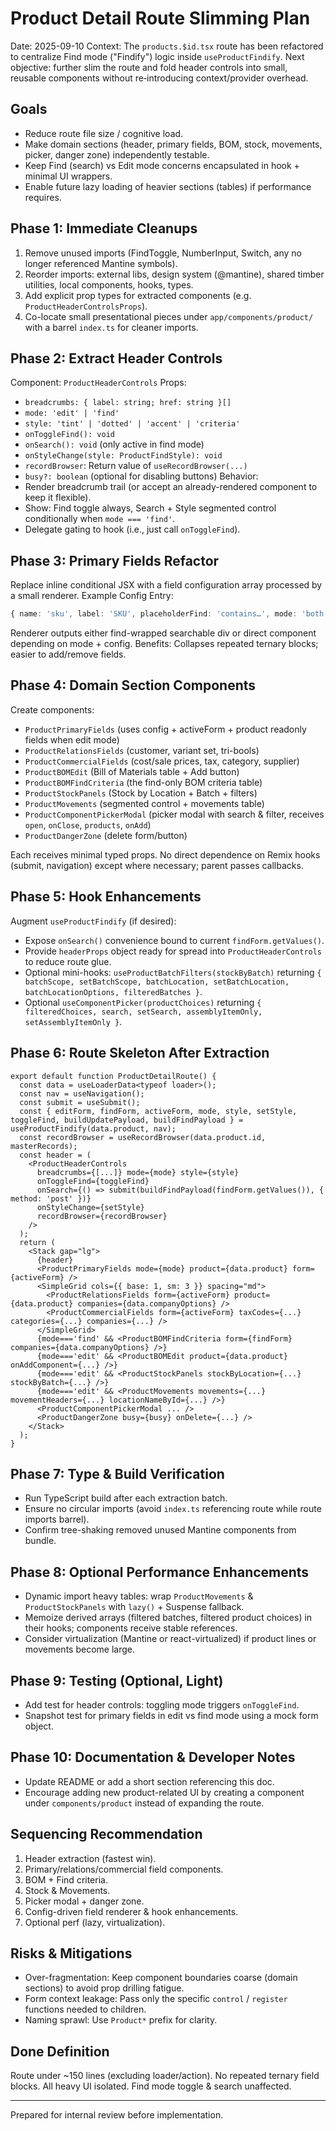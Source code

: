 # Product Detail Route Slimming Plan

Date: 2025-09-10
Context: The `products.$id.tsx` route has been refactored to centralize Find mode ("Findify") logic inside `useProductFindify`. Next objective: further slim the route and fold header controls into small, reusable components without re‑introducing context/provider overhead.

## Goals

- Reduce route file size / cognitive load.
- Make domain sections (header, primary fields, BOM, stock, movements, picker, danger zone) independently testable.
- Keep Find (search) vs Edit mode concerns encapsulated in hook + minimal UI wrappers.
- Enable future lazy loading of heavier sections (tables) if performance requires.

## Phase 1: Immediate Cleanups

1. Remove unused imports (FindToggle, NumberInput, Switch, any no longer referenced Mantine symbols).
2. Reorder imports: external libs, design system (@mantine), shared timber utilities, local components, hooks, types.
3. Add explicit prop types for extracted components (e.g. `ProductHeaderControlsProps`).
4. Co-locate small presentational pieces under `app/components/product/` with a barrel `index.ts` for cleaner imports.

## Phase 2: Extract Header Controls

Component: `ProductHeaderControls`
Props:

- `breadcrumbs: { label: string; href: string }[]`
- `mode: 'edit' | 'find'`
- `style: 'tint' | 'dotted' | 'accent' | 'criteria'`
- `onToggleFind(): void`
- `onSearch(): void` (only active in find mode)
- `onStyleChange(style: ProductFindStyle): void`
- `recordBrowser`: Return value of `useRecordBrowser(...)`
- `busy?: boolean` (optional for disabling buttons)
  Behavior:
- Render breadcrumb trail (or accept an already-rendered component to keep it flexible).
- Show: Find toggle always, Search + Style segmented control conditionally when `mode === 'find'`.
- Delegate gating to hook (i.e., just call `onToggleFind`).

## Phase 3: Primary Fields Refactor

Replace inline conditional JSX with a field configuration array processed by a small renderer.
Example Config Entry:

```ts
{ name: 'sku', label: 'SKU', placeholderFind: 'contains…', mode: 'both', component: TextAny }
```

Renderer outputs either find-wrapped searchable div or direct component depending on mode + config.
Benefits: Collapses repeated ternary blocks; easier to add/remove fields.

## Phase 4: Domain Section Components

Create components:

- `ProductPrimaryFields` (uses config + activeForm + product readonly fields when edit mode)
- `ProductRelationsFields` (customer, variant set, tri-bools)
- `ProductCommercialFields` (cost/sale prices, tax, category, supplier)
- `ProductBOMEdit` (Bill of Materials table + Add button)
- `ProductBOMFindCriteria` (the find-only BOM criteria table)
- `ProductStockPanels` (Stock by Location + Batch + filters)
- `ProductMovements` (segmented control + movements table)
- `ProductComponentPickerModal` (picker modal with search & filter, receives `open`, `onClose`, `products`, `onAdd`)
- `ProductDangerZone` (delete form/button)

Each receives minimal typed props. No direct dependence on Remix hooks (submit, navigation) except where necessary; parent passes callbacks.

## Phase 5: Hook Enhancements

Augment `useProductFindify` (if desired):

- Expose `onSearch()` convenience bound to current `findForm.getValues()`.
- Provide `headerProps` object ready for spread into `ProductHeaderControls` to reduce route glue.
- Optional mini-hooks: `useProductBatchFilters(stockByBatch)` returning `{ batchScope, setBatchScope, batchLocation, setBatchLocation, batchLocationOptions, filteredBatches }`.
- Optional `useComponentPicker(productChoices)` returning `{ filteredChoices, search, setSearch, assemblyItemOnly, setAssemblyItemOnly }`.

## Phase 6: Route Skeleton After Extraction

```tsx
export default function ProductDetailRoute() {
  const data = useLoaderData<typeof loader>();
  const nav = useNavigation();
  const submit = useSubmit();
  const { editForm, findForm, activeForm, mode, style, setStyle, toggleFind, buildUpdatePayload, buildFindPayload } = useProductFindify(data.product, nav);
  const recordBrowser = useRecordBrowser(data.product.id, masterRecords);
  const header = (
    <ProductHeaderControls
      breadcrumbs={[...]} mode={mode} style={style}
      onToggleFind={toggleFind}
      onSearch={() => submit(buildFindPayload(findForm.getValues()), { method: 'post' })}
      onStyleChange={setStyle}
      recordBrowser={recordBrowser}
    />
  );
  return (
    <Stack gap="lg">
      {header}
      <ProductPrimaryFields mode={mode} product={data.product} form={activeForm} />
      <SimpleGrid cols={{ base: 1, sm: 3 }} spacing="md">
        <ProductRelationsFields form={activeForm} product={data.product} companies={data.companyOptions} />
        <ProductCommercialFields form={activeForm} taxCodes={...} categories={...} companies={...} />
      </SimpleGrid>
      {mode==='find' && <ProductBOMFindCriteria form={findForm} companies={data.companyOptions} />}
      {mode==='edit' && <ProductBOMEdit product={data.product} onAddComponent={...} />}
      {mode==='edit' && <ProductStockPanels stockByLocation={...} stockByBatch={...} />}
      {mode==='edit' && <ProductMovements movements={...} movementHeaders={...} locationNameById={...} />}
      <ProductComponentPickerModal ... />
      <ProductDangerZone busy={busy} onDelete={...} />
    </Stack>
  );
}
```

## Phase 7: Type & Build Verification

- Run TypeScript build after each extraction batch.
- Ensure no circular imports (avoid `index.ts` referencing route while route imports barrel).
- Confirm tree-shaking removed unused Mantine components from bundle.

## Phase 8: Optional Performance Enhancements

- Dynamic import heavy tables: wrap `ProductMovements` & `ProductStockPanels` with `lazy()` + Suspense fallback.
- Memoize derived arrays (filtered batches, filtered product choices) in their hooks; components receive stable references.
- Consider virtualization (Mantine or react-virtualized) if product lines or movements become large.

## Phase 9: Testing (Optional, Light)

- Add test for header controls: toggling mode triggers `onToggleFind`.
- Snapshot test for primary fields in edit vs find mode using a mock form object.

## Phase 10: Documentation & Developer Notes

- Update README or add a short section referencing this doc.
- Encourage adding new product-related UI by creating a component under `components/product` instead of expanding the route.

## Sequencing Recommendation

1. Header extraction (fastest win).
2. Primary/relations/commercial field components.
3. BOM + Find criteria.
4. Stock & Movements.
5. Picker modal + danger zone.
6. Config-driven field renderer & hook enhancements.
7. Optional perf (lazy, virtualization).

## Risks & Mitigations

- Over-fragmentation: Keep component boundaries coarse (domain sections) to avoid prop drilling fatigue.
- Form context leakage: Pass only the specific `control` / `register` functions needed to children.
- Naming sprawl: Use `Product*` prefix for clarity.

## Done Definition

Route under ~150 lines (excluding loader/action). No repeated ternary field blocks. All heavy UI isolated. Find mode toggle & search unaffected.

---

Prepared for internal review before implementation.
